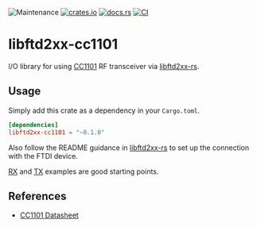 ![Maintenance](https://img.shields.io/badge/maintenance-experimental-blue.svg)
[![crates.io](https://img.shields.io/crates/v/libftd2xx-cc1101.svg)](https://crates.io/crates/libftd2xx-cc1101)
[![docs.rs](https://docs.rs/libftd2xx-cc1101/badge.svg)](https://docs.rs/libftd2xx-cc1101/)
[![CI](https://github.com/CirrusNeptune/libftd2xx-cc1101/workflows/CI/badge.svg)](https://github.com/newAM/libftd2xx-cc1101/actions)

# libftd2xx-cc1101

I/O library for using [CC1101] RF transceiver via [libftd2xx-rs].

## Usage
Simply add this crate as a dependency in your `Cargo.toml`.

```toml
[dependencies]
libftd2xx-cc1101 = "~0.1.0"
```

Also follow the README guidance in [libftd2xx-rs] to set up the connection with the FTDI device.

[RX] and [TX] examples are good starting points.

## References

* [CC1101 Datasheet]

[CC1101]: https://www.ti.com/product/CC1101
[libftd2xx-rs]: https://github.com/newAM/libftd2xx-rs
[RX]: https://github.com/CirrusNeptune/libftd2xx-cc1101/blob/main/examples/rx.rs
[TX]: https://github.com/CirrusNeptune/libftd2xx-cc1101/blob/main/examples/tx.rs
[CC1101 Datasheet]: https://www.ti.com/lit/gpn/cc1101

